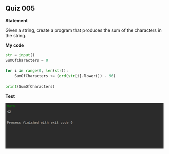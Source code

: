 ## Quiz 005
**Statement**

Given a string, create a program that produces the sum of the characters in the string.

**My code**
```.py
str = input()
SumOfCharacters = 0

for i in range(0, len(str)):
    SumOfCharacters += (ord(str[i].lower()) - 96)

print(SumOfCharacters)
```

**Test**

![](https://raw.githubusercontent.com/2024sabuhiabbasov/Unit-1/main/Quizzes/Images/Quiz%20006.png)

